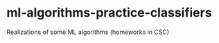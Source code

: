 ml-algorithms-practice-classifiers
==================================

Realizations of some ML algorithms (homeworks in CSC)

